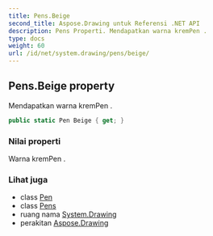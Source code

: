 ```yaml
---
title: Pens.Beige
second_title: Aspose.Drawing untuk Referensi .NET API
description: Pens Properti. Mendapatkan warna kremPen .
type: docs
weight: 60
url: /id/net/system.drawing/pens/beige/
---
```

## Pens.Beige property

Mendapatkan warna kremPen .

```csharp
public static Pen Beige { get; }
```

### Nilai properti

Warna kremPen .

### Lihat juga

* class [Pen](../../pen/)
* class [Pens](../)
* ruang nama [System.Drawing](../../pens/)
* perakitan [Aspose.Drawing](../../../)


